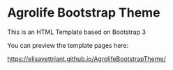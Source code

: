 # Agrolife Bootstrap Theme
This is an HTML Template based on Bootstrap 3

You can preview the template pages here:

https://elisavettriant.github.io/AgrolifeBootstrapTheme/
